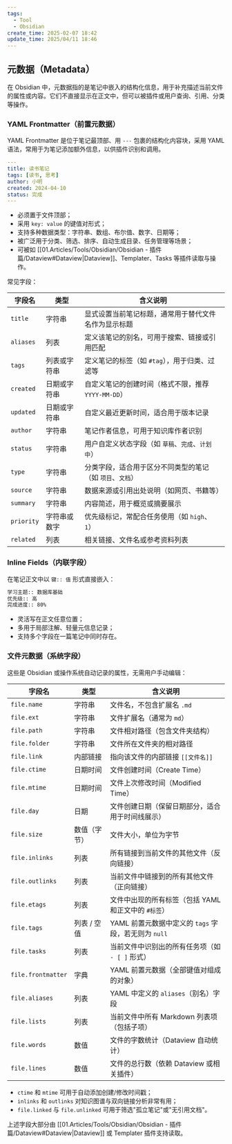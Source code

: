 ```yaml
---
tags:
  - Tool
  - Obsidian
create_time: 2025-02-07 18:42
update_time: 2025/04/11 18:46
---
```


## 元数据（Metadata）

在 Obsidian 中，元数据指的是笔记中嵌入的结构化信息，用于补充描述当前文件的属性或内容。它们不直接显示在正文中，但可以被插件或用户查询、引用、分类等操作。

### YAML Frontmatter（前置元数据）

YAML Frontmatter 是位于笔记最顶部、用 `---` 包裹的结构化内容块，采用 YAML 语法，常用于为笔记添加额外信息，以供插件识别和调用。

```yaml
---
title: 读书笔记
tags: [读书, 思考]
author: 小明
created: 2024-04-10
status: 完成
---
```

- 必须置于文件顶部；
- 采用 `key: value` 的键值对形式；
- 支持多种数据类型：字符串、数组、布尔值、数字、日期等；
- 被广泛用于分类、筛选、排序、自动生成目录、任务管理等场景；
- 可被如 [[01.Articles/Tools/Obsidian/Obsidian - 插件篇/Dataview#Dataview|Dataview]]、Templater、Tasks 等插件读取与操作。

常见字段：

| 字段名        | 类型     | 含义说明                             |
| ---------- | ------ | -------------------------------- |
| `title`    | 字符串    | 显式设置当前笔记标题，通常用于替代文件名作为显示标题       |
| `aliases`  | 列表     | 定义该笔记的别名，可用于搜索、链接或引用匹配           |
| `tags`     | 列表或字符串 | 定义笔记的标签（如 `#tag`），用于归类、过滤等       |
| `created`  | 日期或字符串 | 自定义笔记的创建时间（格式不限，推荐 `YYYY-MM-DD`） |
| `updated`  | 日期或字符串 | 自定义最近更新时间，适合用于版本记录               |
| `author`   | 字符串    | 笔记作者信息，可用于知识库作者识别                |
| `status`   | 字符串    | 用户自定义状态字段（如 `草稿`、`完成`、`计划中`）     |
| `type`     | 字符串    | 分类字段，适合用于区分不同类型的笔记（如 `项目`、`文档`）  |
| `source`   | 字符串    | 数据来源或引用出处说明（如网页、书籍等）             |
| `summary`  | 字符串    | 内容简述，用于概览或摘要展示                   |
| `priority` | 字符串或数字 | 优先级标记，常配合任务使用（如 `high`、`1`）      |
| `related`  | 列表     | 相关链接、文件名或参考资料列表                  |

### Inline Fields（内联字段）

在笔记正文中以 `键:: 值` 形式直接嵌入：

```markdown
学习主题:: 数据库基础  
优先级:: 高  
完成进度:: 80%
```

- 灵活写在正文任意位置；
- 多用于局部注解、轻量元信息记录；
- 支持多个字段在一篇笔记中同时存在。

### 文件元数据（系统字段）

这些是 Obsidian 或操作系统自动记录的属性，无需用户手动编辑：

| 字段名                | 类型      | 含义说明                                 |
| ------------------ | ------- | ------------------------------------ |
| `file.name`        | 字符串     | 文件名，不包含扩展名 `.md`                     |
| `file.ext`         | 字符串     | 文件扩展名（通常为 `md`）                      |
| `file.path`        | 字符串     | 文件相对路径（包含文件夹结构）                      |
| `file.folder`      | 字符串     | 文件所在文件夹的相对路径                         |
| `file.link`        | 内部链接    | 指向该文件的内部链接 `[[文件名]]`                 |
| `file.ctime`       | 日期时间    | 文件创建时间（Create Time）                  |
| `file.mtime`       | 日期时间    | 文件上次修改时间（Modified Time）              |
| `file.day`         | 日期      | 文件创建日期（保留日期部分，适合用于时间线展示）             |
| `file.size`        | 数值（字节）  | 文件大小，单位为字节                           |
| `file.inlinks`     | 列表      | 所有链接到当前文件的其他文件（反向链接）                 |
| `file.outlinks`    | 列表      | 当前文件中链接到的所有其他文件（正向链接）                |
| `file.etags`       | 列表      | 文件中出现的所有标签（包括 YAML 和正文中的 `#标签`）      |
| `file.tags`        | 列表 / 空值 | YAML 前置元数据中定义的 `tags` 字段，若无则为 `null` |
| `file.tasks`       | 列表      | 当前文件中识别出的所有任务项（如 `- [ ]` 形式）         |
| `file.frontmatter` | 字典      | YAML 前置元数据（全部键值对组成的对象）               |
| `file.aliases`     | 列表      | YAML 中定义的 `aliases`（别名）字段            |
| `file.lists`       | 列表      | 当前文件中所有 Markdown 列表项（包括子项）           |
| `file.words`       | 数值      | 文件的字数统计（Dataview 自动统计）               |
| `file.lines`       | 数值      | 文件的总行数（依赖 Dataview 或相关插件）            |

- `ctime` 和 `mtime` 可用于自动添加创建/修改时间戳；
- `inlinks` 和 `outlinks` 对知识图谱与双向链接分析非常有用；
- `file.linked` 与 `file.unlinked` 可用于筛选"孤立笔记"或"无引用文档"。

上述字段大部分由 [[01.Articles/Tools/Obsidian/Obsidian - 插件篇/Dataview#Dataview|Dataview]] 或 Templater 插件支持读取。

